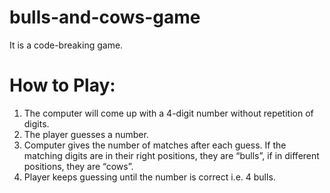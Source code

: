 # bulls-and-cows-game
It is a code-breaking game.

# How to Play:

1. The computer will come up with a 4-digit number without repetition of digits.
2. The player guesses a number.
3. Computer gives the number of matches after each guess. If the matching digits are in their right positions, they are “bulls”, if in different positions, they are “cows”.
4. Player keeps guessing until the number is correct i.e. 4 bulls.